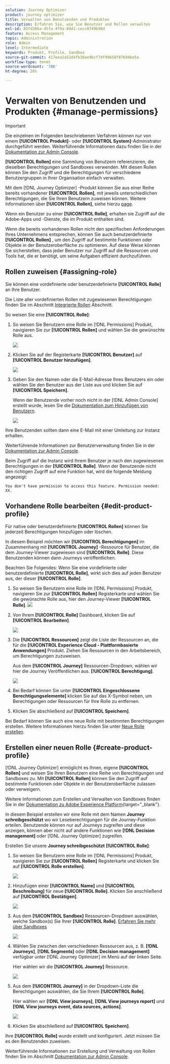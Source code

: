```yaml
---
solution: Journey Optimizer
product: journey optimizer
title: Verwalten von Benutzenden und Produkten
description: Erfahren Sie, wie Sie Benutzer und Rollen verwalten
exl-id: 85fd386a-45fa-4f9a-89d1-cecc0749b90d
feature: Access Management
topic: Administration
role: Admin
level: Intermediate
keywords: Produkt, Profile, Sandbox
source-git-commit: 417eea2a52d4fb38ae96cf74f90658f87694be5a
workflow-type: tm+mt
source-wordcount: '786'
ht-degree: 26%

---
```


# Verwalten von Benutzenden und Produkten {#manage-permissions}

>[!IMPORTANT]
>
> Die einzelnen im Folgenden beschriebenen Verfahren können nur von einem **[!UICONTROL Produkt]**- oder **[!UICONTROL System]**-Administrator durchgeführt werden. Weiterführende Informationen dazu finden Sie in der [Dokumentation zur Admin Console](https://helpx.adobe.com/de/enterprise/admin-guide.html/enterprise/using/admin-roles.ug.html).

**[!UICONTROL Rollen]** eine Sammlung von Benutzern referenzieren, die dieselben Berechtigungen und Sandboxes verwenden. Mit diesen Rollen können Sie den Zugriff und die Berechtigungen für verschiedene Benutzergruppen in Ihrer Organisation einfach verwalten.

Mit dem [!DNL Journey Optimizer] -Produkt können Sie aus einer Reihe bereits vorhandener **[!UICONTROL Rollen]**, mit jeweils unterschiedlichen Berechtigungen, die Sie Ihren Benutzern zuweisen können. Weitere Informationen über **[!UICONTROL Rollen]**, siehe hierzu [page](ootb-product-profiles.md).

Wenn ein Benutzer zu einer **[!UICONTROL Rolle]**, erhalten sie Zugriff auf die Adobe-Apps und -Dienste, die im Produkt enthalten sind.

Wenn die bereits vorhandenen Rollen nicht den spezifischen Anforderungen Ihres Unternehmens entsprechen, können Sie auch benutzerdefinierte **[!UICONTROL Rollen]** , um den Zugriff auf bestimmte Funktionen oder Objekte in der Benutzeroberfläche zu optimieren. Auf diese Weise können Sie sicherstellen, dass jeder Benutzer nur Zugriff auf die Ressourcen und Tools hat, die er benötigt, um seine Aufgaben effizient durchzuführen.

## Rollen zuweisen {#assigning-role}

Sie können eine vordefinierte oder benutzerdefinierte **[!UICONTROL Rolle]** an Ihre Benutzer.

Die Liste aller vordefinierten Rollen mit zugewiesenen Berechtigungen finden Sie im Abschnitt [Integrierte Rollen](ootb-product-profiles.md) Abschnitt.

So weisen Sie eine **[!UICONTROL Rolle]**:

1. So weisen Sie Benutzern eine Rolle im [!DNL Permissions] Produkt, navigieren Sie zur **[!UICONTROL Rollen]** und wählen Sie die gewünschte Rolle aus.

   ![](assets/do-not-localize/access_control_2.png)

1. Klicken Sie auf der Registerkarte **[!UICONTROL Benutzer]** auf **[!UICONTROL Benutzer hinzufügen]**.

   ![](assets/do-not-localize/access_control_3.png)

1. Geben Sie den Namen oder die E-Mail-Adresse Ihres Benutzers ein oder wählen Sie den Benutzer aus der Liste aus und klicken Sie auf **[!UICONTROL Speichern]**.

   Wenn der Benutzende vorher noch nicht in der [!DNL Admin Console] erstellt wurde, lesen Sie die [Dokumentation zum Hinzufügen von Benutzern](https://helpx.adobe.com/de/enterprise/admin-guide.html/enterprise/using/manage-users-individually.ug.html#add-users).

   ![](assets/do-not-localize/access_control_4.png)

Ihre Benutzenden sollten dann eine E-Mail mit einer Umleitung zur Instanz erhalten.

Weiterführende Informationen zur Benutzerverwaltung finden Sie in der [Dokumentation zur Admin Console](https://helpx.adobe.com/de/enterprise/admin-guide.html/enterprise/using/manage-users-individually.ug.html).

Beim Zugriff auf die Instanz wird Ihrem Benutzer je nach den zugewiesenen Berechtigungen in der **[!UICONTROL Rolle]**. Wenn der Benutzende nicht den richtigen Zugriff auf eine Funktion hat, wird die folgende Meldung angezeigt:

`You don't have permission to access this feature. Permission needed: XX.`

## Vorhandene Rolle bearbeiten {#edit-product-profile}

Für native oder benutzerdefinierte **[!UICONTROL Rollen]** können Sie jederzeit Berechtigungen hinzufügen oder löschen.

In diesem Beispiel möchten wir **[!UICONTROL Berechtigungen]** im Zusammenhang mit **[!UICONTROL Journey]** -Ressource für Benutzer, die dem Journey-Viewer zugewiesen sind **[!UICONTROL Rolle]**. Diese Benutzenden können dann Journeys veröffentlichen.

Beachten Sie Folgendes: Wenn Sie eine vordefinierte oder benutzerdefinierte **[!UICONTROL Rolle]**, wirkt sich dies auf jeden Benutzer aus, der dieser **[!UICONTROL Rolle]**.

1. So weisen Sie Benutzern eine Rolle im [!DNL Permissions] Produkt, navigieren Sie zur **[!UICONTROL Rollen]** Registerkarte und wählen Sie die gewünschte Rolle aus, hier den Journey-Viewer **[!UICONTROL Rolle]**.
   ![](assets/do-not-localize/access_control_5.png)

1. Von Ihrem **[!UICONTROL Rolle]** Dashboard, klicken Sie auf **[!UICONTROL Bearbeiten]**.

   ![](assets/do-not-localize/access_control_6.png)

1. Die **[!UICONTROL Ressourcen]** zeigt die Liste der Ressourcen an, die für die **[!UICONTROL Experience Cloud - Plattformbasierte Anwendungen]** Produkt. Ziehen Sie Ressourcen in den Arbeitsbereich, um Berechtigungen zuzuweisen.

   Aus dem **[!UICONTROL Journey]** Ressourcen-Dropdown, wählen wir hier die Journey Veröffentlichen aus. **[!UICONTROL Berechtigung]**.

   ![](assets/do-not-localize/access_control_14.png)

1. Bei Bedarf können Sie unter **[!UICONTROL Eingeschlossene Berechtigungselemente]** klicken Sie auf das X-Symbol neben, um Berechtigungen oder Ressourcen für Ihre Rolle zu entfernen.

1. Klicken Sie abschließend auf **[!UICONTROL Speichern]**.

Bei Bedarf können Sie auch eine neue Rolle mit bestimmten Berechtigungen erstellen. Weitere Informationen hierzu finden Sie unter [Neue Rolle erstellen](#create-product-profile).

## Erstellen einer neuen Rolle {#create-product-profile}

[!DNL Journey Optimizer] ermöglicht es Ihnen, eigene **[!UICONTROL Rollen]** und weisen Sie Ihren Benutzern eine Reihe von Berechtigungen und Sandboxes zu. Mit **[!UICONTROL Rollen]** können Sie den Zugriff auf bestimmte Funktionen oder Objekte in der Benutzeroberfläche zulassen oder verweigern.

Weitere Informationen zum Erstellen und Verwalten von Sandboxes finden Sie in der [Dokumentation zu Adobe Experience Platform](https://experienceleague.adobe.com/docs/experience-platform/sandbox/ui/user-guide.html?lang=de){target="_blank"}.

In diesem Beispiel erstellen wir eine Rolle mit dem Namen **Journey schreibgeschützt** wo wir Leseberechtigungen für die Journey-Funktion erteilen. Benutzende können nur auf Journeys zugreifen und diese anzeigen, können aber nicht auf andere Funktionen wie **[!DNL  Decision management]** oder [!DNL Journey Optimizer] zugreifen.

Erstellen Sie unsere **Journey schreibgeschützt** **[!UICONTROL Rolle]**:

1. So weisen Sie Benutzern eine Rolle im [!DNL Permissions] Produkt, navigieren Sie zur **[!UICONTROL Rollen]** Registerkarte und klicken Sie auf **[!UICONTROL Rolle erstellen]**.

   ![](assets/do-not-localize/access_control_9.png)

1. Hinzufügen einer **[!UICONTROL Name]** und **[!UICONTROL Beschreibung]** für neue **[!UICONTROL Rolle]**. Klicken Sie anschließend auf **[!UICONTROL Bestätigen]**.

   ![](assets/do-not-localize/access_control_10.png)

1. Aus dem **[!UICONTROL Sandbox]** Ressourcen-Dropdown auswählen, welche Sandbox(s) Sie Ihrer **[!UICONTROL Rolle]**. [Erfahren Sie mehr über Sandboxes](sandboxes.md)

   ![](assets/do-not-localize/access_control_13.png)

1. Wählen Sie zwischen den verschiedenen Ressourcen aus, z. B. **[!DNL Journeys]**, **[!DNL Segments]** oder **[!DNL Decision management]** verfügbar unter [!DNL Journey Optimizer] im Menü auf der linken Seite.

   Hier wählen wir die **[!UICONTROL Journey]** Ressource.

   ![](assets/do-not-localize/access_control_11.png)

1. Aus dem **[!UICONTROL Journey]** in der Dropdown-Liste die Berechtigungen auswählen, die Sie Ihrem **[!UICONTROL Rolle]**.

   Hier wählen wir **[!DNL View journeys]**, **[!DNL View journeys report]**  und **[!DNL View journeys event, data sources, actions]**.

   ![](assets/do-not-localize/access_control_12.png)

1. Klicken Sie abschließend auf **[!UICONTROL Speichern]**.

Ihre **[!UICONTROL Rolle]** wurde erstellt und konfiguriert. Jetzt müssen Sie es den Benutzenden zuweisen.

Weiterführende Informationen zur Erstellung und Verwaltung von Rollen finden Sie im Abschnitt [Dokumentation zur Admin Console](https://experienceleague.adobe.com/docs/experience-platform/access-control/abac/permissions-ui/roles.html?lang=de).